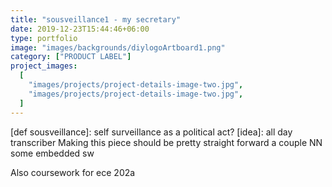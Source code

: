 ```yaml
---
title: "sousveillance1 - my secretary"
date: 2019-12-23T15:44:46+06:00
type: portfolio
image: "images/backgrounds/diylogoArtboard1.png"
category: ["PRODUCT LABEL"]
project_images:
  [
    "images/projects/project-details-image-two.jpg",
    "images/projects/project-details-image-two.jpg",
  ]
---
```


[def sousveillance]: self surveillance as a political act?
[idea]: all day transcriber
Making this piece should be pretty straight forward
a couple NN
some embedded sw

Also coursework for ece 202a
